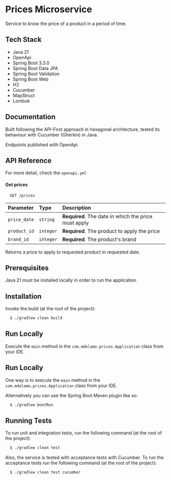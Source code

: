 
# Prices Microservice

Service to know the price of a product in a period of time.

## Tech Stack

* Java 21
* OpenApi
* Spring Boot 3.3.0
* Spring Boot Data JPA
* Spring Boot Validation
* Spring Boot Web
* H2
* Cucumber
* MapStruct
* Lombok


## Documentation

Built following the API-First approach in hexagonal architecture, tested its behaviour with Cucumber (Gherkin) in Java.

Endpoints published with OpenApi


## API Reference
For more detail, check the `openapi.yml`

#### Get prices

```http
  GET /prices
```

| Parameter | Type     | Description                |
| :-------- | :------- | :------------------------- |
| `price_date` | `string` | **Required**. The date in which the price must apply |
| `product_id` | `integer` | **Required**. The product to apply the price |
| `brand_id` | `integer` | **Required**. The product's brand |

Returns a price to apply to requested product in requested date.

## Prerequisites

Java 21 must be installed locally in order to run the application.

## Installation

Invoke the build (at the root of the project):

```bash
  $ ./gradlew clean build
```

## Run Locally

Execute the `main` method in the `com.mdelamo.prices.Application` class from your IDE.

## Run Locally

One way is to execute the `main` method in the `com.mdelamo.prices.Application` class from your IDE.

Alternatively you can use the Spring Boot Maven plugin like so:

```bash
  $ ./gradlew bootRun
```

## Running Tests

To run unit and integration tests, run the following command (at the root of the project):

```bash
  $ ./gradlew clean test
```

Also, the service is tested with acceptance tests with Cucumber.
To run the acceptance tests run the following command (at the root of the project):
```bash
  $ ./gradlew clean test cucumber
```
